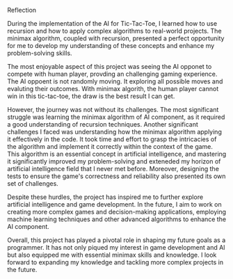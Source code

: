 Reflection

During the implementation of the AI for Tic-Tac-Toe, I learned how to use recursion and how to apply complex algorithms to real-world projects. The minimax algorithm, coupled with recursion, presented a perfect opportunity for me to develop my understanding of these concepts and enhance my problem-solving skills.

The most enjoyable aspect of this project was seeing the AI opponet to compete with human player, provding an challenging gaming experience. The AI oppoent is not randomly moving. It exploring all possible moves and evaluting their outcomes. With minimax algorith, the human player cannot win in this tic-tac-toe, the draw is the best result I can get. 

However, the journey was not without its challenges. The most significant struggle was learning the minimax algorithm of AI component, as it required a good understanding of recursion techniques. Another significant challenges I faced was understanding how the minimax algorithm applying it effectively in the code. It took time and effort to grasp the intricacies of the algorithm and implement it correctly within the context of the game. This algorithm is an essential concept in artificial intelligence, and mastering it significantly improved my problem-solving and exteneded my horizon of artificial intelligence field that I never met before. Moreover, designing the tests to ensure the game's correctness and reliability also presented its own set of challenges.

Despite these hurdles, the project has inspired me to further explore artificial intelligence and game development. In the future, I aim to work on creating more complex games and decision-making applications, employing machine learning techniques and other advanced algorithms to enhance the AI component.

Overall, this project has played a pivotal role in shaping my future goals as a programmer. It has not only piqued my interest in game development and AI but also equipped me with essential minimax skills and knowledge. I look forward to expanding my knowledge and tackling more complex projects in the future.

